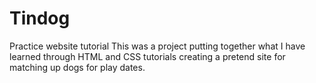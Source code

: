 # Tindog
Practice website tutorial
This was a project putting together what I have learned through HTML and CSS tutorials creating a pretend site for matching up dogs for play dates.
